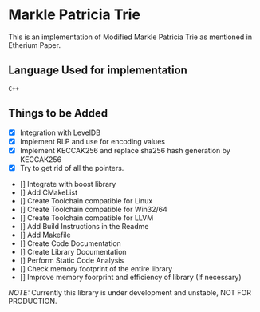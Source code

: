 # Markle Patricia Trie

This is an implementation of Modified Markle Patricia Trie as mentioned in Etherium Paper. 

## Language Used for implementation

`
C++
`

## Things to be Added

- [x] Integration with LevelDB
- [x] Implement RLP and use for encoding values
- [x] Implement KECCAK256 and replace sha256 hash generation by KECCAK256
- [x] Try to get rid of all the pointers.
- [] Integrate with boost library
- [] Add CMakeList
- [] Create Toolchain compatible for Linux
- [] Create Toolchain compatible for Win32/64
- [] Create Toolchain compatible for LLVM
- [] Add Build Instructions in the Readme
- [] Add Makefile
- [] Create Code Documentation
- [] Create Library Documentation
- [] Perform Static Code Analysis
- [] Check memory footprint of the entire library
- [] Improve memory foorprint and efficiency of library (If necessary)


*NOTE:* Currently this library is under development and unstable, NOT FOR PRODUCTION.
